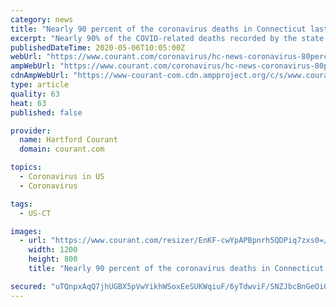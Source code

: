 ```yaml
---
category: news
title: "Nearly 90 percent of the coronavirus deaths in Connecticut last week were nursing home patients"
excerpt: "Nearly 90% of the COVID-related deaths recorded by the state last week occurred in nursing homes as COVID-19 continues to attack residents of long-term care facilities and the state prepares to partially re-open later this month."
publishedDateTime: 2020-05-06T10:05:00Z
webUrl: "https://www.courant.com/coronavirus/hc-news-coronavirus-80percent-deaths-20200506-fuhlhtusajb7dd7p6sf5xekl54-story.html"
ampWebUrl: "https://www.courant.com/coronavirus/hc-news-coronavirus-80percent-deaths-20200506-fuhlhtusajb7dd7p6sf5xekl54-story.html?outputType=amp"
cdnAmpWebUrl: "https://www-courant-com.cdn.ampproject.org/c/s/www.courant.com/coronavirus/hc-news-coronavirus-80percent-deaths-20200506-fuhlhtusajb7dd7p6sf5xekl54-story.html?outputType=amp"
type: article
quality: 63
heat: 63
published: false

provider:
  name: Hartford Courant
  domain: courant.com

topics:
  - Coronavirus in US
  - Coronavirus

tags:
  - US-CT

images:
  - url: "https://www.courant.com/resizer/EnKF-cwYpAPBpnrh5QDPiq7zxs0=/1200x0/top/arc-anglerfish-arc2-prod-tronc.s3.amazonaws.com/public/263XEECCCNEBLBOURFN3WM3EPU.JPG"
    width: 1200
    height: 800
    title: "Nearly 90 percent of the coronavirus deaths in Connecticut last week were nursing home patients"

secured: "uTQnpxAqQ7jhUGBX5pVwYikhWSoxEeSUKWqiuF/6yTdwviF/SNZJbcBnGeOiOYT1Y6Gmk9/1VZhxv2ueLPiuc2HL96D+OewM+8cbKS5+UsUM9hDx3oFe7u+0/7EK/nvgdC+xp/z9o/N16e/c+BtbIFDHkseO+YEJid4p5WbtEyoAP+24xyznFaJuhn2mrvd5vl55Pppks2Bl7a9UBqCYb3nhYhc0p2V/dVcZthJrSU5/s6QVgBUPGKTZIqOlfZf16f6Qo2Vk5o6/OPJoQsK0SVE8VXdqJx8XsK/Ejdpv6dhh/XrLS32Gi2/MlxnLjNxfGc+WNnPaqQ/mL3yJjqLl7h4OffYMicrg956g3WmOgqDVmp8/TE0+7tefgFHHg8ecEqnBo68Oa3EP5V1KgezE4vAlkpeChvF4RUn/0BU25iD5pSm69bfV1whzOV1uzbEoI/dLLjZpw82kTd6ma1AtyGieVYwKNQKlT/FF6dweWws=;x3D4FVFPiZk0bdj/dFw9+Q=="
---
```


